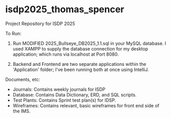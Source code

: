 # isdp2025_thomas_spencer
Project Repository for ISDP 2025

To Run:

1. Run MODIFIED 2025_Bullseye_DB2025_1.1.sql in your MySQL database. I used XAMPP to supply the database connection for my desktop application; which runs via localhost at Port 8080.

2. Backend and Frontend are two separate applications within the 'Application' folder; I've been running both at once using IntelliJ.

Documents, etc:

 - Journals: Contains weekly journals for ISDP
 - Database: Contains Data Dictionary, ERD, and SQL scripts.
 - Test Plants: Contains Sprint test plan(s) for IDSP.
 - Wireframes: Contains relevant, basic wireframes for front end side of the IMS. 